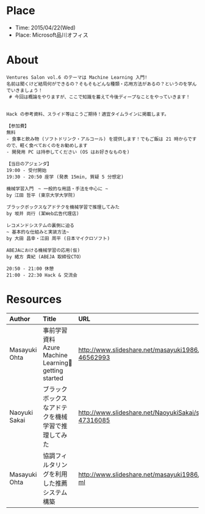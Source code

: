 # Place

- Time: 2015/04/22(Wed)
- Place: Microsoft品川オフィス


# About

```
Ventures Salon vol.6 のテーマは Machine Learning 入門!
名前は聞くけど結局何ができるの？そもそもどんな種類・応用方法があるの？というのを学んでいきましょう！
 # 今回は概論をやりますが、ここで知識を蓄えて今後ディープなことをやっていきます！


Hack の参考資料、スライド等はこうご期待！適宜タイムラインに掲載します。

【参加費】
無料
- 食事と飲み物 (ソフトドリンク・アルコール) を提供します！でもご飯は 21 時からですので、軽く食べておくのをお勧めします
- 開発用 PC は持参してください (OS はお好きなものを)

【当日のアジェンダ】
19:00 - 受付開始
19:30 - 20:50 座学 (発表 15min, 質疑 5 分想定)

機械学習入門　~ 一般的な用語・手法を中心に ~
by 江田 哲平 (東京大学大学院)

ブラックボックスなアドテクを機械学習で推理してみた
by 坂井 尚行 (某Web広告代理店)

レコメンドシステムの裏側に迫る
~ 基本的な仕組みと実装方法~
by 大田 昌幸・江田 周平 (日本マイクロソフト)

ABEJAにおける機械学習の応用(仮)
by 緒方 貴紀 (ABEJA 取締役CTO）

20:50 - 21:00 休憩
21:00 - 22:30 Hack & 交流会
```


# Resources


|Author|Title|URL|
|:--|:--|:--|
|Masayuki Ohta|事前学習資料 Azure Machine Learning getting started|http://www.slideshare.net/masayuki1986/azure-ml-46562993|
|Naoyuki Sakai|ブラックボックスなアドテクを機械学習で推理してみた|http://www.slideshare.net/NaoyukiSakai/short-ver-47316085|
|Masayuki Ohta|協調フィルタリングを利用した推薦システム構築|http://www.slideshare.net/masayuki1986/recommendation-ml|
